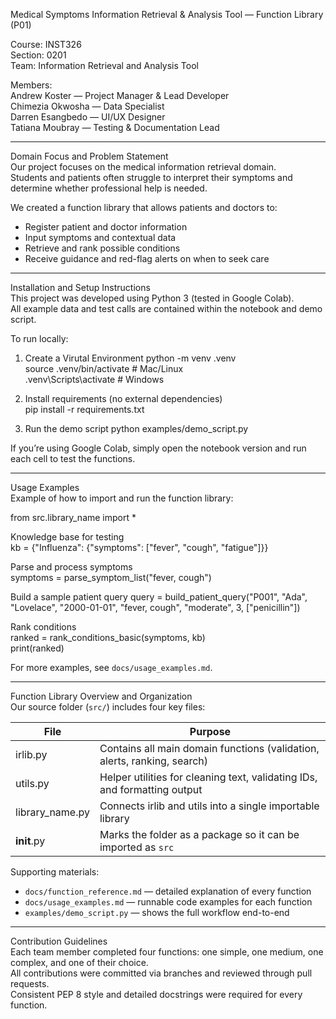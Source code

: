 Medical Symptoms Information Retrieval & Analysis Tool — Function Library (P01)

Course: INST326  
Section: 0201  
Team: Information Retrieval and Analysis Tool  

Members:  
Andrew Koster — Project Manager & Lead Developer  
Chimezia Okwosha — Data Specialist  
Darren Esangbedo — UI/UX Designer  
Tatiana Moubray — Testing & Documentation Lead  

------------------------------------------------------------

Domain Focus and Problem Statement  
Our project focuses on the medical information retrieval domain.  
Students and patients often struggle to interpret their symptoms and determine whether professional help is needed.

We created a function library that allows patients and doctors to:  
- Register patient and doctor information  
- Input symptoms and contextual data  
- Retrieve and rank possible conditions  
- Receive guidance and red-flag alerts on when to seek care  

------------------------------------------------------------

Installation and Setup Instructions  
This project was developed using Python 3 (tested in Google Colab).  
All example data and test calls are contained within the notebook and demo script.

To run locally:  
1. Create a Virutal Environment
python -m venv .venv  
source .venv/bin/activate        # Mac/Linux  
.venv\Scripts\activate           # Windows  

2. Install requirements (no external dependencies)  
pip install -r requirements.txt  

3. Run the demo script 
python examples/demo_script.py  

If you’re using Google Colab, simply open the notebook version and run each cell to test the functions.

------------------------------------------------------------

Usage Examples  
Example of how to import and run the function library:

from src.library_name import *  

Knowledge base for testing  
kb = {"Influenza": {"symptoms": ["fever", "cough", "fatigue"]}}  

Parse and process symptoms  
symptoms = parse_symptom_list("fever, cough")  

Build a sample patient query 
query = build_patient_query("P001", "Ada", "Lovelace", "2000-01-01", "fever, cough", "moderate", 3, ["penicillin"])  

Rank conditions  
ranked = rank_conditions_basic(symptoms, kb)  
print(ranked)  

For more examples, see `docs/usage_examples.md`.

------------------------------------------------------------

Function Library Overview and Organization  
Our source folder (`src/`) includes four key files:

| File | Purpose |
|------|----------|
| irlib.py | Contains all main domain functions (validation, alerts, ranking, search) |
| utils.py | Helper utilities for cleaning text, validating IDs, and formatting output |
| library_name.py | Connects irlib and utils into a single importable library |
| __init__.py | Marks the folder as a package so it can be imported as `src` |

Supporting materials:  
- `docs/function_reference.md` — detailed explanation of every function  
- `docs/usage_examples.md` — runnable code examples for each function  
- `examples/demo_script.py` — shows the full workflow end-to-end  

------------------------------------------------------------

Contribution Guidelines  
Each team member completed four functions: one simple, one medium, one complex, and one of their choice.  
All contributions were committed via branches and reviewed through pull requests.  
Consistent PEP 8 style and detailed docstrings were required for every function.  
